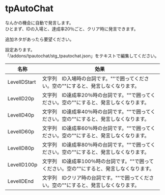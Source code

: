 # tpAutoChat
なんかの機会に自動で発言します。  
ひとまず、IDの入場と、達成率20％ごと、クリア時に発言できます。

追加ネタがあったら要望ください。

設定あります。  
「/addons/tpautochat/stg_tpautochat.json」をテキストで編集してください。

| 名称 | 効果 |
| ---- | ---- |
| LevelIDStart	 | 文字列　ID入場時の台詞です。""で囲ってください。空の""にすると、発言しなくなります。	 |
| LevelID20p	 | 文字列　ID達成率20％時の台詞です。""で囲ってください。空の""にすると、発言しなくなります。	 |
| LevelID40p	 | 文字列　ID達成率40％時の台詞です。""で囲ってください。空の""にすると、発言しなくなります。	 |
| LevelID60p	 | 文字列　ID達成率60％時の台詞です。""で囲ってください。空の""にすると、発言しなくなります。	 |
| LevelID80p	 | 文字列　ID達成率80％時の台詞です。""で囲ってください。空の""にすると、発言しなくなります。	 |
| LevelID100p	 | 文字列　ID達成率100％時の台詞です。""で囲ってください。空の""にすると、発言しなくなります。	 |
| LevelIDEnd	 | 文字列　IDクリア時の台詞です。""で囲ってください。空の""にすると、発言しなくなります。	 |



